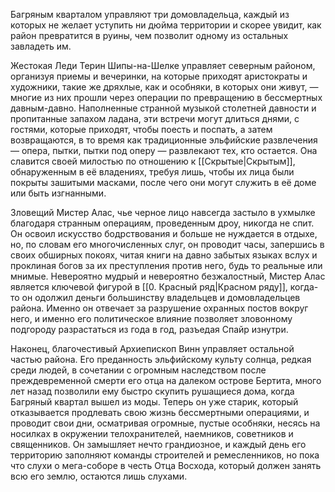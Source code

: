 Багряным кварталом управляют три домовладельца, каждый из которых не желает уступить ни дюйма территории и скорее увидит, как район превратится в руины, чем позволит одному из остальных завладеть им.

Жестокая Леди Терин Шипы-на-Шелке управляет северным районом, организуя приемы и вечеринки, на которые приходят аристократы и художники, такие же дряхлые, как и особняки, в которых они живут, — многие из них прошли через операции по превращению в бессмертных давным-давно. Наполненные странной музыкой столетней давности и пропитанные запахом ладана, эти встречи могут длиться днями, с гостями, которые приходят, чтобы поесть и поспать, а затем возвращаются, в то время как традиционные эльфийские развлечения — опера, пытки, пытки под оперу — развлекают тех, кто остается. Она славится своей милостью по отношению к [[Скрытые|Скрытым]], обнаруженным в её владениях, требуя лишь, чтобы их лица были покрыты зашитыми масками, после чего они могут служить в её доме или быть изгнанными.

Зловещий Мистер Алас, чье черное лицо навсегда застыло в ухмылке благодаря странным операциям, проведенным дроу, никогда не спит. Он освоил искусство бодрствования и больше не нуждается в отдыхе, но, по словам его многочисленных слуг, он проводит часы, запершись в своих обширных покоях, читая книги на давно забытых языках вслух и проклиная богов за их преступления против него, будь то реальные или мнимые. Невероятно мудрый и невероятно безжалостный, Мистер Алас является ключевой фигурой в [[0. Красный ряд|Красном ряду]], когда-то он одолжил деньги большинству владельцев и домовладельцев района. Именно он отвечает за разрушение охранных постов вокруг него, и именно его политическое влияние позволяет зловонному подгороду разрастаться из года в год, разъедая Спайр изнутри.

Наконец, благочестивый Архиепископ Винн управляет остальной частью района. Его преданность эльфийскому культу солнца, редкая среди людей, в сочетании с огромным наследством после преждевременной смерти его отца на далеком острове Бертита, много лет назад позволили ему быстро скупить рушащиеся дома, когда Багряный квартал вышел из моды. Теперь он уже старик, который отказывается продлевать свою жизнь бессмертными операциями, и проводит свои дни, осматривая огромные, пустые особняки, несясь на носилках в окружении телохранителей, наемников, советников и священников. Он замышляет нечто грандиозное, и каждый день его территорию заполняют команды строителей и ремесленников, но пока что слухи о мега-соборе в честь Отца Восхода, который должен занять всю его землю, остаются лишь слухами.